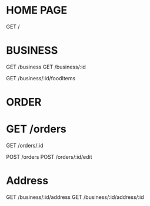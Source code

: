 # HOME PAGE

GET /

# BUSINESS 

GET /business
GET /business/:id

GET /business/:id/foodItems

# ORDER 

# GET /orders
GET /orders/:id

POST /orders
POST /orders/:id/edit

# Address

GET /business/:id/address
GET /business/:id/address/:id

# 

